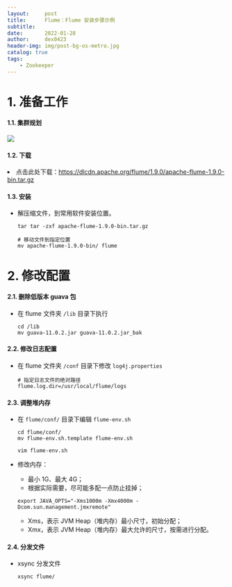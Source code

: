 ```yaml
---
layout:     post
title:      Flume：Flume 安装步骤示例
subtitle:   
date:       2022-01-28
author:     dex0423
header-img: img/post-bg-os-metro.jpg
catalog: true
tags:
    - Zookeeper
---
```


# 1. 准备工作

#### 1.1. 集群规划

  ![]({{site.baseurl}}/img-post/flume-1.png)


#### 1.2. 下载

<li>点击此处下载：<a href="https://dlcdn.apache.org/flume/1.9.0/apache-flume-1.9.0-bin.tar.gz">https://dlcdn.apache.org/flume/1.9.0/apache-flume-1.9.0-bin.tar.gz</a></li>

#### 1.3. 安装

- 解压缩文件，到常用软件安装位置。

    ```aidl
    tar tar -zxf apache-flume-1.9.0-bin.tar.gz
  
    # 移动文件到指定位置
    mv apache-flume-1.9.0-bin/ flume
    ```

# 2. 修改配置

#### 2.1. 删除低版本 guava 包

- 在 flume 文件夹 `/lib` 目录下执行

    ```aidl
    cd /lib
    mv guava-11.0.2.jar guava-11.0.2.jar_bak
    ```

#### 2.2. 修改日志配置

- 在 flume 文件夹 `/conf` 目录下修改 `log4j.properties`

    ```aidl
    # 指定日志文件的绝对路径
    flume.log.dir=/usr/local/flume/logs
    ```

#### 2.3. 调整堆内存

- 在 `flume/conf/` 目录下编辑 `flume-env.sh`

  ```
  cd flume/conf/
  mv flume-env.sh.template flume-env.sh
  
  vim flume-env.sh
  ```

- 修改内存：
  - 最小 1G、最大 4G；
  - 根据实际需要，尽可能多配一点防止挂掉；

  ```
  export JAVA_OPTS="-Xms1000m -Xmx4000m -Dcom.sun.management.jmxremote"
  ```

  - Xms，表示 JVM Heap（堆内存）最小尺寸，初始分配；
  - Xmx，表示 JVM Heap（堆内存）最大允许的尺寸，按需进行分配。

#### 2.4. 分发文件

- xsync 分发文件

  ```aidl
  xsync flume/
  ```

